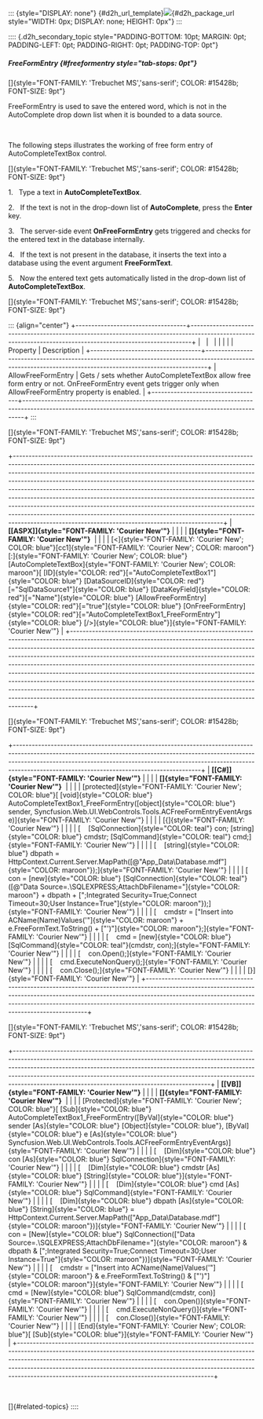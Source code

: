 ::: {style="DISPLAY: none"}
[](ms-xhelp:///?Id=d2h_url_template){#d2h_url_template}![](!package_url!){#d2h_package_url style="WIDTH: 0px; DISPLAY: none; HEIGHT: 0px"}
:::

:::: {.d2h_secondary_topic style="PADDING-BOTTOM: 10pt; MARGIN: 0pt; PADDING-LEFT: 0pt; PADDING-RIGHT: 0pt; PADDING-TOP: 0pt"}
##### FreeFormEntry {#freeformentry style="tab-stops: 0pt"}

[]{style="FONT-FAMILY: 'Trebuchet MS','sans-serif'; COLOR: #15428b; FONT-SIZE: 9pt"} 

FreeFormEntry is used to save the entered word, which is not in the AutoComplete drop down list when it is bounded to a data source.

 

The following steps illustrates the working of free form entry of AutoCompleteTextBox control.

[]{style="FONT-FAMILY: 'Trebuchet MS','sans-serif'; COLOR: #15428b; FONT-SIZE: 9pt"} 

1.   Type a text in **AutoCompleteTextBox**.

2.   If the text is not in the drop-down list of **AutoComplete**, press the **Enter** key.

3.   The server-side event **OnFreeFormEntry** gets triggered and checks for the entered text in the database internally.

4.   If the text is not present in the database, it inserts the text into a database using the event argument **FreeFormText**.

5.   Now the entered text gets automatically listed in the drop-down list of **AutoCompleteTextBox**.

[]{style="FONT-FAMILY: 'Trebuchet MS','sans-serif'; COLOR: #15428b; FONT-SIZE: 9pt"} 

::: {align="center"}
+-----------------------------------+------------------------------------------------------------------------------------------------------------------------------------------------------------+
|                                   |                                                                                                                                                            |
|                                   |                                                                                                                                                            |
| Property                          | Description                                                                                                                                                |
+-----------------------------------+------------------------------------------------------------------------------------------------------------------------------------------------------------+
| AllowFreeFormEntry                | Gets / sets whether AutoCompleteTextBox allow free form entry or not. OnFreeFormEntry event gets trigger only when AllowFreeFormEntry property is enabled. |
+-----------------------------------+------------------------------------------------------------------------------------------------------------------------------------------------------------+
:::

[]{style="FONT-FAMILY: 'Trebuchet MS','sans-serif'; COLOR: #15428b; FONT-SIZE: 9pt"} 

+------------------------------------------------------------------------------------------------------------------------------------------------------------------------------------------------------------------------------------------------------------------------------------------------------------------------------------------------------------------------------------------------------------------------------------------------------------------------------------------------------------------------------------------------------------------------------------------------------------------------------------------------------------------------------------------------------------------+
| **[\[ASPX\]]{style="FONT-FAMILY: 'Courier New'"}**                                                                                                                                                                                                                                                                                                                                                                                                                                                                                                                                                                                                                                                               |
|                                                                                                                                                                                                                                                                                                                                                                                                                                                                                                                                                                                                                                                                                                                  |
| **[]{style="FONT-FAMILY: 'Courier New'"}**                                                                                                                                                                                                                                                                                                                                                                                                                                                                                                                                                                                                                                                                       |
|                                                                                                                                                                                                                                                                                                                                                                                                                                                                                                                                                                                                                                                                                                                  |
| [\<]{style="FONT-FAMILY: 'Courier New'; COLOR: blue"}[cc1]{style="FONT-FAMILY: 'Courier New'; COLOR: maroon"}[:]{style="FONT-FAMILY: 'Courier New'; COLOR: blue"}[AutoCompleteTextBox]{style="FONT-FAMILY: 'Courier New'; COLOR: maroon"}[ [ID]{style="COLOR: red"}[=\"AutoCompleteTextBox1\"]{style="COLOR: blue"} [DataSourceID]{style="COLOR: red"}[=\"SqlDataSource1\"]{style="COLOR: blue"} [DataKeyField]{style="COLOR: red"}[=\"Name\"]{style="COLOR: blue"} [AllowFreeFormEntry]{style="COLOR: red"}[=\"true\"]{style="COLOR: blue"} [OnFreeFormEntry]{style="COLOR: red"}[=\"AutoCompleteTextBox1_FreeFormEntry\"]{style="COLOR: blue"} [/\>]{style="COLOR: blue"}]{style="FONT-FAMILY: 'Courier New'"} |
+------------------------------------------------------------------------------------------------------------------------------------------------------------------------------------------------------------------------------------------------------------------------------------------------------------------------------------------------------------------------------------------------------------------------------------------------------------------------------------------------------------------------------------------------------------------------------------------------------------------------------------------------------------------------------------------------------------------+

[]{style="FONT-FAMILY: 'Trebuchet MS','sans-serif'; COLOR: #15428b; FONT-SIZE: 9pt"} 

+-----------------------------------------------------------------------------------------------------------------------------------------------------------------------------------------------------------------------------------------------------------------------------------------------------+
| **[\[C#\]]{style="FONT-FAMILY: 'Courier New'"}**                                                                                                                                                                                                                                                    |
|                                                                                                                                                                                                                                                                                                     |
| **[]{style="FONT-FAMILY: 'Courier New'"}**                                                                                                                                                                                                                                                          |
|                                                                                                                                                                                                                                                                                                     |
| [protected]{style="FONT-FAMILY: 'Courier New'; COLOR: blue"}[ [void]{style="COLOR: blue"} AutoCompleteTextBox1_FreeFormEntry([object]{style="COLOR: blue"} sender, Syncfusion.Web.UI.WebControls.Tools.ACFreeFormEntryEventArgs e)]{style="FONT-FAMILY: 'Courier New'"}                             |
|                                                                                                                                                                                                                                                                                                     |
| [{]{style="FONT-FAMILY: 'Courier New'"}                                                                                                                                                                                                                                                             |
|                                                                                                                                                                                                                                                                                                     |
| [    [SqlConnection]{style="COLOR: teal"} con; [string]{style="COLOR: blue"} cmdstr; [SqlCommand]{style="COLOR: teal"} cmd;]{style="FONT-FAMILY: 'Courier New'"}                                                                                                                                    |
|                                                                                                                                                                                                                                                                                                     |
| [    [string]{style="COLOR: blue"} dbpath = HttpContext.Current.Server.MapPath([@\"App_Data\\Database.mdf\"]{style="COLOR: maroon"});]{style="FONT-FAMILY: 'Courier New'"}                                                                                                                          |
|                                                                                                                                                                                                                                                                                                     |
| [    con = [new]{style="COLOR: blue"} [SqlConnection]{style="COLOR: teal"}([@\"Data Source=.\\SQLEXPRESS;AttachDbFilename=\"]{style="COLOR: maroon"} + dbpath + [\";Integrated Security=True;Connect Timeout=30;User Instance=True\"]{style="COLOR: maroon"});]{style="FONT-FAMILY: 'Courier New'"} |
|                                                                                                                                                                                                                                                                                                     |
| [    cmdstr = [\"Insert into ACName(Name)Values(\'\"]{style="COLOR: maroon"} + e.FreeFormText.ToString() + [\"\')\"]{style="COLOR: maroon"};]{style="FONT-FAMILY: 'Courier New'"}                                                                                                                   |
|                                                                                                                                                                                                                                                                                                     |
| [    cmd = [new]{style="COLOR: blue"} [SqlCommand]{style="COLOR: teal"}(cmdstr, con);]{style="FONT-FAMILY: 'Courier New'"}                                                                                                                                                                          |
|                                                                                                                                                                                                                                                                                                     |
| [    con.Open();]{style="FONT-FAMILY: 'Courier New'"}                                                                                                                                                                                                                                               |
|                                                                                                                                                                                                                                                                                                     |
| [    cmd.ExecuteNonQuery();]{style="FONT-FAMILY: 'Courier New'"}                                                                                                                                                                                                                                    |
|                                                                                                                                                                                                                                                                                                     |
| [    con.Close();]{style="FONT-FAMILY: 'Courier New'"}                                                                                                                                                                                                                                              |
|                                                                                                                                                                                                                                                                                                     |
| [}]{style="FONT-FAMILY: 'Courier New'"}                                                                                                                                                                                                                                                             |
+-----------------------------------------------------------------------------------------------------------------------------------------------------------------------------------------------------------------------------------------------------------------------------------------------------+

[]{style="FONT-FAMILY: 'Trebuchet MS','sans-serif'; COLOR: #15428b; FONT-SIZE: 9pt"} 

+--------------------------------------------------------------------------------------------------------------------------------------------------------------------------------------------------------------------------------------------------------------------------------------------------------------------------------------------------------------------------------------+
| **[\[VB\]]{style="FONT-FAMILY: 'Courier New'"}**                                                                                                                                                                                                                                                                                                                                     |
|                                                                                                                                                                                                                                                                                                                                                                                      |
| **[]{style="FONT-FAMILY: 'Courier New'"}**                                                                                                                                                                                                                                                                                                                                           |
|                                                                                                                                                                                                                                                                                                                                                                                      |
| [Protected]{style="FONT-FAMILY: 'Courier New'; COLOR: blue"}[ [Sub]{style="COLOR: blue"} AutoCompleteTextBox1_FreeFormEntry([ByVal]{style="COLOR: blue"} sender [As]{style="COLOR: blue"} [Object]{style="COLOR: blue"}, [ByVal]{style="COLOR: blue"} e [As]{style="COLOR: blue"} Syncfusion.Web.UI.WebControls.Tools.ACFreeFormEntryEventArgs)]{style="FONT-FAMILY: 'Courier New'"} |
|                                                                                                                                                                                                                                                                                                                                                                                      |
| [    [Dim]{style="COLOR: blue"} con [As]{style="COLOR: blue"} SqlConnection]{style="FONT-FAMILY: 'Courier New'"}                                                                                                                                                                                                                                                                     |
|                                                                                                                                                                                                                                                                                                                                                                                      |
| [    [Dim]{style="COLOR: blue"} cmdstr [As]{style="COLOR: blue"} [String]{style="COLOR: blue"}]{style="FONT-FAMILY: 'Courier New'"}                                                                                                                                                                                                                                                  |
|                                                                                                                                                                                                                                                                                                                                                                                      |
| [    [Dim]{style="COLOR: blue"} cmd [As]{style="COLOR: blue"} SqlCommand]{style="FONT-FAMILY: 'Courier New'"}                                                                                                                                                                                                                                                                        |
|                                                                                                                                                                                                                                                                                                                                                                                      |
| [    [Dim]{style="COLOR: blue"} dbpath [As]{style="COLOR: blue"} [String]{style="COLOR: blue"} = HttpContext.Current.Server.MapPath([\"App_Data\\Database.mdf\"]{style="COLOR: maroon"})]{style="FONT-FAMILY: 'Courier New'"}                                                                                                                                                        |
|                                                                                                                                                                                                                                                                                                                                                                                      |
| [    con = [New]{style="COLOR: blue"} SqlConnection([\"Data Source=.\\SQLEXPRESS;AttachDbFilename=\"]{style="COLOR: maroon"} & dbpath & [\";Integrated Security=True;Connect Timeout=30;User Instance=True\"]{style="COLOR: maroon"})]{style="FONT-FAMILY: 'Courier New'"}                                                                                                           |
|                                                                                                                                                                                                                                                                                                                                                                                      |
| [    cmdstr = [\"Insert into ACName(Name)Values(\'\"]{style="COLOR: maroon"} & e.FreeFormText.ToString() & [\"\')\"]{style="COLOR: maroon"}]{style="FONT-FAMILY: 'Courier New'"}                                                                                                                                                                                                     |
|                                                                                                                                                                                                                                                                                                                                                                                      |
| [    cmd = [New]{style="COLOR: blue"} SqlCommand(cmdstr, con)]{style="FONT-FAMILY: 'Courier New'"}                                                                                                                                                                                                                                                                                   |
|                                                                                                                                                                                                                                                                                                                                                                                      |
| [    con.Open()]{style="FONT-FAMILY: 'Courier New'"}                                                                                                                                                                                                                                                                                                                                 |
|                                                                                                                                                                                                                                                                                                                                                                                      |
| [    cmd.ExecuteNonQuery()]{style="FONT-FAMILY: 'Courier New'"}                                                                                                                                                                                                                                                                                                                      |
|                                                                                                                                                                                                                                                                                                                                                                                      |
| [    con.Close()]{style="FONT-FAMILY: 'Courier New'"}                                                                                                                                                                                                                                                                                                                                |
|                                                                                                                                                                                                                                                                                                                                                                                      |
| [End]{style="FONT-FAMILY: 'Courier New'; COLOR: blue"}[ [Sub]{style="COLOR: blue"}]{style="FONT-FAMILY: 'Courier New'"}                                                                                                                                                                                                                                                              |
+--------------------------------------------------------------------------------------------------------------------------------------------------------------------------------------------------------------------------------------------------------------------------------------------------------------------------------------------------------------------------------------+

 

[]{#related-topics}
::::
